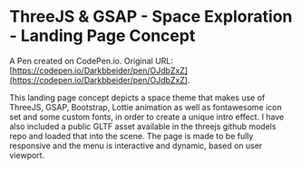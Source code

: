 #  ThreeJS & GSAP - Space Exploration - Landing Page Concept

A Pen created on CodePen.io. Original URL: [https://codepen.io/Darkbbeider/pen/OJdbZxZ](https://codepen.io/Darkbbeider/pen/OJdbZxZ).

This landing page concept depicts a space theme that makes use of ThreeJS,  GSAP,  Bootstrap,  Lottie animation as well as fontawesome icon set and some custom fonts, in order to create a unique intro effect. I have also included a public GLTF asset available in the threejs github models repo and loaded that into the scene. The page is made to be fully responsive and the menu is interactive and dynamic, based on user viewport.
